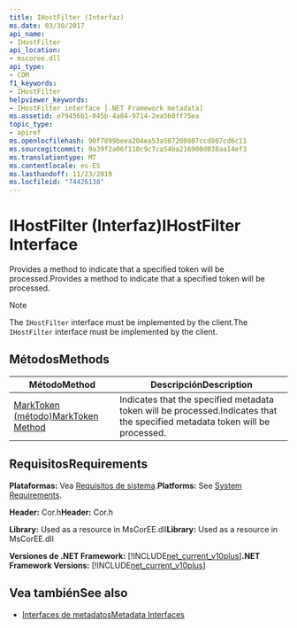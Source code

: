```yaml
---
title: IHostFilter (Interfaz)
ms.date: 03/30/2017
api_name:
- IHostFilter
api_location:
- mscoree.dll
api_type:
- COM
f1_keywords:
- IHostFilter
helpviewer_keywords:
- IHostFilter interface [.NET Framework metadata]
ms.assetid: e79456b1-045b-4a84-9714-2ea560ff75ea
topic_type:
- apiref
ms.openlocfilehash: 90f7899beea204ea53a587200807ccd807cd6c11
ms.sourcegitcommit: 9a39f2a06f110c9c7ca54ba216900d038aa14ef3
ms.translationtype: MT
ms.contentlocale: es-ES
ms.lasthandoff: 11/23/2019
ms.locfileid: "74426138"
---
```

# <a name="ihostfilter-interface"></a><span data-ttu-id="2d0f4-102">IHostFilter (Interfaz)</span><span class="sxs-lookup"><span data-stu-id="2d0f4-102">IHostFilter Interface</span></span>
<span data-ttu-id="2d0f4-103">Provides a method to indicate that a specified token will be processed.</span><span class="sxs-lookup"><span data-stu-id="2d0f4-103">Provides a method to indicate that a specified token will be processed.</span></span>  
  
> [!NOTE]
> <span data-ttu-id="2d0f4-104">The `IHostFilter` interface must be implemented by the client.</span><span class="sxs-lookup"><span data-stu-id="2d0f4-104">The `IHostFilter` interface must be implemented by the client.</span></span>  
  
## <a name="methods"></a><span data-ttu-id="2d0f4-105">Métodos</span><span class="sxs-lookup"><span data-stu-id="2d0f4-105">Methods</span></span>  
  
|<span data-ttu-id="2d0f4-106">Método</span><span class="sxs-lookup"><span data-stu-id="2d0f4-106">Method</span></span>|<span data-ttu-id="2d0f4-107">Descripción</span><span class="sxs-lookup"><span data-stu-id="2d0f4-107">Description</span></span>|  
|------------|-----------------|  
|[<span data-ttu-id="2d0f4-108">MarkToken (método)</span><span class="sxs-lookup"><span data-stu-id="2d0f4-108">MarkToken Method</span></span>](../../../../docs/framework/unmanaged-api/metadata/ihostfilter-marktoken-method.md)|<span data-ttu-id="2d0f4-109">Indicates that the specified metadata token will be processed.</span><span class="sxs-lookup"><span data-stu-id="2d0f4-109">Indicates that the specified metadata token will be processed.</span></span>|  
  
## <a name="requirements"></a><span data-ttu-id="2d0f4-110">Requisitos</span><span class="sxs-lookup"><span data-stu-id="2d0f4-110">Requirements</span></span>  
 <span data-ttu-id="2d0f4-111">**Plataformas:** Vea [Requisitos de sistema](../../../../docs/framework/get-started/system-requirements.md).</span><span class="sxs-lookup"><span data-stu-id="2d0f4-111">**Platforms:** See [System Requirements](../../../../docs/framework/get-started/system-requirements.md).</span></span>  
  
 <span data-ttu-id="2d0f4-112">**Header:** Cor.h</span><span class="sxs-lookup"><span data-stu-id="2d0f4-112">**Header:** Cor.h</span></span>  
  
 <span data-ttu-id="2d0f4-113">**Library:** Used as a resource in MsCorEE.dll</span><span class="sxs-lookup"><span data-stu-id="2d0f4-113">**Library:** Used as a resource in MsCorEE.dll</span></span>  
  
 <span data-ttu-id="2d0f4-114">**Versiones de .NET Framework:** [!INCLUDE[net_current_v10plus](../../../../includes/net-current-v10plus-md.md)]</span><span class="sxs-lookup"><span data-stu-id="2d0f4-114">**.NET Framework Versions:** [!INCLUDE[net_current_v10plus](../../../../includes/net-current-v10plus-md.md)]</span></span>  
  
## <a name="see-also"></a><span data-ttu-id="2d0f4-115">Vea también</span><span class="sxs-lookup"><span data-stu-id="2d0f4-115">See also</span></span>

- [<span data-ttu-id="2d0f4-116">Interfaces de metadatos</span><span class="sxs-lookup"><span data-stu-id="2d0f4-116">Metadata Interfaces</span></span>](../../../../docs/framework/unmanaged-api/metadata/metadata-interfaces.md)
